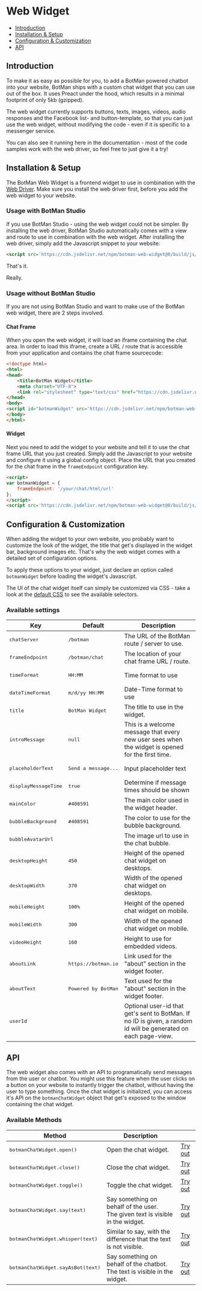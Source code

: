 # Web Widget

- [Introduction](#introduction)
- [Installation & Setup](#installation-setup)
- [Configuration & Customization](#configuration)
- [API](#api)

<a id="introduction"></a>
## Introduction

To make it as easy as possible for you, to add a BotMan powered chatbot into your website, BotMan ships with a custom chat widget that you can use out of the box. It uses Preact under the hood, which results in a minimal footprint of only 5kb (gzipped).

The web widget currently supports buttons, texts, images, videos, audio responses and the Facebook list- and button-template, so that you can just use the web widget, without modifying the code - even if it is specific to a messenger service.   

You can also see it running here in the documentation - most of the code samples work with the web driver, so feel free to just give it a try!

<a id="installation-setup"></a>
## Installation & Setup

The BotMan Web Widget is a frontend widget to use in combination with the [Web Driver](/__version__/driver-web). Make sure you install the web driver first, before you add the web widget to your website.

### Usage with BotMan Studio

If you use BotMan Studio - using the web widget could not be simpler. By installing the web driver, BotMan Studio automatically comes with a view and route to use in combination with the web widget.
After installing the web driver, simply add the Javascript snippet to your website:

```html
<script src='https://cdn.jsdelivr.net/npm/botman-web-widget@0/build/js/widget.js'></script>
```

That's it. 

Really.

### Usage without BotMan Studio

If you are not using BotMan Studio and want to make use of the BotMan web widget, there are 2 steps involved.

#### Chat Frame 
When you open the web widget, it will load an iframe containing the chat area. In order to load this iframe, create a URL / route that is accessible from your application and contains
the chat frame sourcecode:

```html
<!doctype html>
<html>
<head>
    <title>BotMan Widget</title>
    <meta charset="UTF-8">
    <link rel="stylesheet" type="text/css" href="https://cdn.jsdelivr.net/npm/botman-web-widget@0/build/assets/css/chat.min.css">
</head>
<body>
<script id="botmanWidget" src='https://cdn.jsdelivr.net/npm/botman-web-widget@0/build/js/chat.js'></script>
</body>
</html>

```

#### Widget
Next you need to add the widget to your website and tell it to use the chat frame URL that you just created.
Simply add the Javascript to your website and configure it using a global config object. Place the URL that you created for the chat frame in the `frameEndpoint` configuration key.


```html
<script>
var botmanWidget = {
    frameEndpoint: '/your/chat/html/url'    
};
</script>
<script src='https://cdn.jsdelivr.net/npm/botman-web-widget@0/build/js/widget.js'></script>
```

<a id="configuration"></a>
## Configuration & Customization

When adding the widget to your own website, you probably want to customize the look of the widget, the title that get's displayed in the widget bar, background images etc.
That's why the web widget comes with a detailed set of configuration options.

To apply these options to your widget, just declare an option called `botmanWidget` before loading the widget's Javascript.

The UI of the chat widget itself can simply be customized via CSS - take a look at the [default CSS](https://github.com/botman/web-widget/blob/master/src/assets/css/chat.css) to see the available selectors.

### Available settings

<table class="table" width="100%">
<thead>
    <tr>
        <th>Key</th>
        <th>Default</th>
        <th>Description</th>
    </tr>
</thead>
<tbody>
    <tr>
        <td>
            <pre>chatServer</pre>
        </td>
        <td>
            <pre>/botman</pre>
        </td>
        <td>
            The URL of the BotMan route / server to use.
        </td>
    </tr>
    <tr>
        <td>
            <pre>frameEndpoint</pre>
        </td>
        <td>
            <pre>/botman/chat</pre>
        </td>
        <td>
            The location of your chat frame URL / route.
        </td>
    </tr>
    <tr>
        <td>
            <pre>timeFormat</pre>
        </td>
        <td>
            <pre>HH:MM</pre>
        </td>
        <td>
            Time format to use
        </td>
    </tr>
    <tr>
        <td>
            <pre>dateTimeFormat</pre>
        </td>
        <td>
            <pre>m/d/yy HH:MM</pre>
        </td>
        <td>
            Date-Time format to use
        </td>
    </tr>
    <tr>
        <td>
            <pre>title</pre>
        </td>
        <td>
            <pre>BotMan Widget</pre>
        </td>
        <td>
            The title to use in the widget.
        </td>
    </tr>
    <tr>
        <td>
            <pre>introMessage</pre>
        </td>
        <td>
            <pre>null</pre>
        </td>
        <td>
            This is a welcome message that every new user sees when the widget is opened for the first time.
        </td>
    </tr>
    <tr>
        <td>
            <pre>placeholderText</pre>
        </td>
        <td>
            <pre>Send a message...</pre>
        </td>
        <td>
            Input placeholder text
        </td>
    </tr>
    <tr>
        <td>
            <pre>displayMessageTime</pre>
        </td>
        <td>
            <pre>true</pre>
        </td>
        <td>
            Determine if message times should be shown
        </td>
    </tr>
    <tr>
        <td>
            <pre>mainColor</pre>
        </td>
        <td>
            <pre>#408591</pre>
        </td>
        <td>
            The main color used in the widget header.
        </td>
    </tr>
    <tr>
        <td>
            <pre>bubbleBackground</pre>
        </td>
        <td>
            <pre>#408591</pre>
        </td>
        <td>
            The color to use for the bubble background.
        </td>
    </tr>
    <tr>
        <td>
            <pre>bubbleAvatarUrl</pre>
        </td>
        <td>
            <pre></pre>
        </td>
        <td>
            The image url to use in the chat bubble.
        </td>
    </tr>
    <tr>
        <td>
            <pre>desktopHeight</pre>
        </td>
        <td>
            <pre>450</pre>
        </td>
        <td>
            Height of the opened chat widget on desktops.
        </td>
    </tr>
    <tr>
        <td>
            <pre>desktopWidth</pre>
        </td>
        <td>
            <pre>370</pre>
        </td>
        <td>
            Width of the opened chat widget on desktops.
        </td>
    </tr>
    <tr>
        <td>
            <pre>mobileHeight</pre>
        </td>
        <td>
            <pre>100%</pre>
        </td>
        <td>
            Height of the opened chat widget on mobile.
        </td>
    </tr>
    <tr>
        <td>
            <pre>mobileWidth</pre>
        </td>
        <td>
            <pre>300</pre>
        </td>
        <td>
            Width of the opened chat widget on mobile.
        </td>
    </tr>
    <tr>
        <td>
            <pre>videoHeight</pre>
        </td>
        <td>
            <pre>160</pre>
        </td>
        <td>
            Height to use for embedded videos.
        </td>
    </tr>
    <tr>
        <td>
            <pre>aboutLink</pre>
        </td>
        <td>
            <pre>https://botman.io</pre>
        </td>
        <td>
            Link used for the "about" section in the widget footer.
        </td>
    </tr>
    <tr>
        <td>
            <pre>aboutText</pre>
        </td>
        <td>
            <pre>Powered by BotMan</pre>
        </td>
        <td>
            Text used for the "about" section in the widget footer.
        </td>
    </tr>
    <tr>
        <td>
            <pre>userId</pre>
        </td>
        <td>
            <pre></pre>
        </td>
        <td>
            Optional user-id that get's sent to BotMan. If no ID is given, a random id will be generated on each page-view.
        </td>
    </tr>
</tbody>
</table>

<a id="api"></a>
## API

The web widget also comes with an API to programatically send messages from the user or chatbot. You might use this feature when the user clicks on a button on your website to instantly trigger the chatbot, without having the user to type something.
Once the chat widget is initialized, you can access it's API on the `botmanChatWidget` object that get's exposed to the window containing the chat widget.

### Available Methods

<table class="table" width="100%">
<thead>
    <tr>
        <th>Method</th>
        <th>Description</th>
        <th></th>
    </tr>
</thead>
<tbody>
    <tr>
        <td>
            <pre>botmanChatWidget.open()</pre>
        </td>
        <td>
            Open the chat widget.
        </td>
        <td>
            <a href="#" class="btn" onclick="botmanChatWidget.open();return false;">Try out</a>
        </td>
    </tr>
    <tr>
        <td>
            <pre>botmanChatWidget.close()</pre>
        </td>
        <td>
            Close the chat widget.
        </td>
        <td>
            <a href="#" class="btn" onclick="botmanChatWidget.close();return false;">Try out</a>
        </td>
    </tr>
    <tr>
        <td>
            <pre>botmanChatWidget.toggle()</pre>
        </td>
        <td>
            Toggle the chat widget.
        </td>
        <td>
            <a href="#" class="btn" onclick="botmanChatWidget.toggle();return false;">Try out</a>
        </td>
    </tr>
    <tr>
        <td>
            <pre>botmanChatWidget.say(text)</pre>
        </td>
        <td>
            Say something on behalf of the user.<br>The given text is visible in the widget.
        </td>
        <td>
            <a href="#" class="btn" onclick="botmanChatWidget.say('Hi');return false;">Try out</a>
        </td>
    </tr>
    <tr>
        <td>
            <pre>botmanChatWidget.whisper(text)</pre>
        </td>
        <td>
            Similar to say, with the difference that the text is not visible.
        </td>
        <td>
            <a href="#" class="btn" onclick="botmanChatWidget.whisper('Hi');return false;">Try out</a>
        </td>
    </tr>
    <tr>
        <td>
            <pre>botmanChatWidget.sayAsBot(text)</pre>
        </td>
        <td>
            Say something on behalf of the chatbot.<br>The text is visible in the widget.
        </td>
        <td>
            <a href="#" class="btn" onclick="botmanChatWidget.sayAsBot('Hi, I am BotMan');return false;">Try out</a>
        </td>
    </tr>
</tbody>
</table>